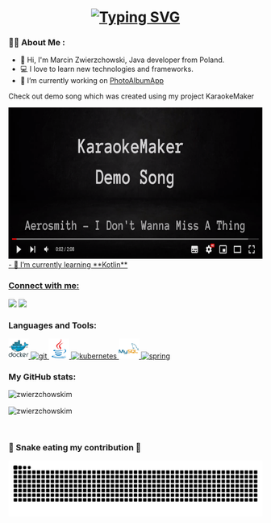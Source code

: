 

<h1 align="center">
<a href="https://git.io/typing-svg"><img src="https://readme-typing-svg.demolab.com?font=Fira+Code&size=30&pause=1000&center=true&vCenter=true&width=435&lines=Hi,+I'm+Marcin+%F0%9F%91%8B" alt="Typing SVG" /></a>
</h1>



### :man_technologist: About Me :

- :telescope: Hi, I'm Marcin Zwierzchowski, Java developer from Poland.
- 💻 I love to learn new technologies and frameworks.
- 🔭 I’m currently working on [PhotoAlbumApp](https://github.com/ZwierzchowskiM/photo-album-app)

Check out demo song which was created using my project KaraokeMaker
<div align="left">
  <a href="https://www.youtube.com/watch?v=tBCPIKT7ZMw"><img src="https://github.com/ZwierzchowskiM/ZwierzchowskiM/blob/main/KaraokeMakerDemo.PNG" width="600" height="300">
</div>
- 🌱 I’m currently learning **Kotlin**

<h3 align="left">Connect with me:</h3>
<a href="https://www.linkedin.com/in/marcin-zwierzchowski-magab" target="_blank"><img src="https://img.shields.io/badge/-LinkedIn-%230077B5?style=for-the-badge&logo=linkedin&logoColor=white" target="_blank"></a>   
<a href = "mailto:marcin.zwierzchowski1@gmail.com"><img src="https://img.shields.io/badge/-Gmail-%23333?style=for-the-badge&logo=gmail&logoColor=white" target="_blank"></a>

<h3 align="left">Languages and Tools:</h3>
<p align="left"> 
<a href="https://www.docker.com/" target="_blank" rel="noreferrer"> <img src="https://raw.githubusercontent.com/devicons/devicon/master/icons/docker/docker-original-wordmark.svg" alt="docker" width="40" height="40"/> </a> 
<a href="https://git-scm.com/" target="_blank" rel="noreferrer"> <img src="https://www.vectorlogo.zone/logos/git-scm/git-scm-icon.svg" alt="git" width="40" height="40"/> </a> 
<a href="https://www.java.com" target="_blank" rel="noreferrer"> <img src="https://raw.githubusercontent.com/devicons/devicon/master/icons/java/java-original.svg" alt="java" width="40" height="40"/> </a> 
<a href="https://kubernetes.io" target="_blank" rel="noreferrer"> <img src="https://www.vectorlogo.zone/logos/kubernetes/kubernetes-icon.svg" alt="kubernetes" width="40" height="40"/> </a> 
<a href="https://www.mysql.com/" target="_blank" rel="noreferrer"> <img src="https://raw.githubusercontent.com/devicons/devicon/master/icons/mysql/mysql-original-wordmark.svg" alt="mysql" width="40" height="40"/> </a>
<a href="https://spring.io/" target="_blank" rel="noreferrer"> <img src="https://www.vectorlogo.zone/logos/springio/springio-icon.svg" alt="spring" width="40" height="40"/> </a> 
</p>


<h3 align="left">My GitHub stats:</h3>
<p>&nbsp;<img align="left" src="https://github-readme-stats.vercel.app/api?username=zwierzchowskim&show_icons=true&locale=en" alt="zwierzchowskim" /></p>

<p><img align="center" src="https://github-readme-stats.vercel.app/api/top-langs?username=zwierzchowskim&show_icons=true&locale=en&layout=compact" alt="zwierzchowskim" /></p>
  
<br> 
<h3 align="left">🐍 Snake eating my contribution 🐍</h3>
  
![snake gif](https://github.com/zwierzchowskim/zwierzchowskim/blob/output/github-contribution-grid-snake.svg)




